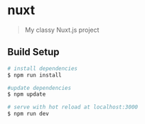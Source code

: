 # nuxt

> My classy Nuxt.js project

## Build Setup

``` bash
# install dependencies
$ npm run install

#update dependencies
$ npm update 

# serve with hot reload at localhost:3000
$ npm run dev




